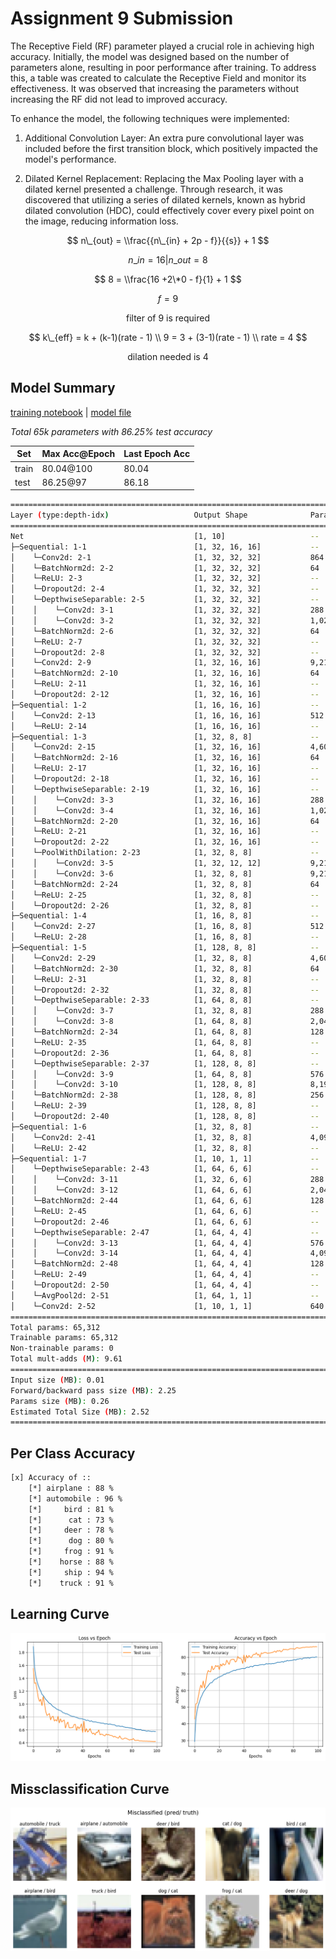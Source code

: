 # Assignment 9 Submission

The Receptive Field (RF) parameter played a crucial role in achieving high accuracy. Initially, the model was designed based on the number of parameters alone, resulting in poor performance after training. To address this, a table was created to calculate the Receptive Field and monitor its effectiveness. It was observed that increasing the parameters without increasing the RF did not lead to improved accuracy.

To enhance the model, the following techniques were implemented:

1. Additional Convolution Layer: An extra pure convolutional layer was included before the first transition block, which positively impacted the model's performance.

2. Dilated Kernel Replacement: Replacing the Max Pooling layer with a dilated kernel presented a challenge. Through research, it was discovered that utilizing a series of dilated kernels, known as hybrid dilated convolution (HDC), could effectively cover every pixel point on the image, reducing information loss.

$$
n\_{out} = \\frac{{n\_{in} + 2p - f}}{{s}} + 1
$$

$$
n\_{in} = 16 | n\_{out} = 8
$$

$$
8 = \\frac{16 +2\*0 - f}{1} + 1
$$

$$
f = 9
$$

<center>filter of 9 is required</center>

$$
k\_{eff} = k + (k-1)(rate - 1) \\
9 = 3 + (3-1)(rate - 1) \\
rate = 4
$$

<center>dilation needed is 4</center>

## Model Summary

[training notebook](./notebooks/train.ipynb) | [model file](./models/light.py)

*Total 65k parameters with 86.25% test accuracy*

| Set   | Max Acc@Epoch | Last Epoch Acc |
| ----- | ------------- | -------------- |
| train | 80.04@100     | 80.04          |
| test  | 86.25@97      | 86.18          |

```bash
==========================================================================================
Layer (type:depth-idx)                   Output Shape              Param #
==========================================================================================
Net                                      [1, 10]                   --
├─Sequential: 1-1                        [1, 32, 16, 16]           --
│    └─Conv2d: 2-1                       [1, 32, 32, 32]           864
│    └─BatchNorm2d: 2-2                  [1, 32, 32, 32]           64
│    └─ReLU: 2-3                         [1, 32, 32, 32]           --
│    └─Dropout2d: 2-4                    [1, 32, 32, 32]           --
│    └─DepthwiseSeparable: 2-5           [1, 32, 32, 32]           --
│    │    └─Conv2d: 3-1                  [1, 32, 32, 32]           288
│    │    └─Conv2d: 3-2                  [1, 32, 32, 32]           1,024
│    └─BatchNorm2d: 2-6                  [1, 32, 32, 32]           64
│    └─ReLU: 2-7                         [1, 32, 32, 32]           --
│    └─Dropout2d: 2-8                    [1, 32, 32, 32]           --
│    └─Conv2d: 2-9                       [1, 32, 16, 16]           9,216
│    └─BatchNorm2d: 2-10                 [1, 32, 16, 16]           64
│    └─ReLU: 2-11                        [1, 32, 16, 16]           --
│    └─Dropout2d: 2-12                   [1, 32, 16, 16]           --
├─Sequential: 1-2                        [1, 16, 16, 16]           --
│    └─Conv2d: 2-13                      [1, 16, 16, 16]           512
│    └─ReLU: 2-14                        [1, 16, 16, 16]           --
├─Sequential: 1-3                        [1, 32, 8, 8]             --
│    └─Conv2d: 2-15                      [1, 32, 16, 16]           4,608
│    └─BatchNorm2d: 2-16                 [1, 32, 16, 16]           64
│    └─ReLU: 2-17                        [1, 32, 16, 16]           --
│    └─Dropout2d: 2-18                   [1, 32, 16, 16]           --
│    └─DepthwiseSeparable: 2-19          [1, 32, 16, 16]           --
│    │    └─Conv2d: 3-3                  [1, 32, 16, 16]           288
│    │    └─Conv2d: 3-4                  [1, 32, 16, 16]           1,024
│    └─BatchNorm2d: 2-20                 [1, 32, 16, 16]           64
│    └─ReLU: 2-21                        [1, 32, 16, 16]           --
│    └─Dropout2d: 2-22                   [1, 32, 16, 16]           --
│    └─PoolWithDilation: 2-23            [1, 32, 8, 8]             --
│    │    └─Conv2d: 3-5                  [1, 32, 12, 12]           9,216
│    │    └─Conv2d: 3-6                  [1, 32, 8, 8]             9,216
│    └─BatchNorm2d: 2-24                 [1, 32, 8, 8]             64
│    └─ReLU: 2-25                        [1, 32, 8, 8]             --
│    └─Dropout2d: 2-26                   [1, 32, 8, 8]             --
├─Sequential: 1-4                        [1, 16, 8, 8]             --
│    └─Conv2d: 2-27                      [1, 16, 8, 8]             512
│    └─ReLU: 2-28                        [1, 16, 8, 8]             --
├─Sequential: 1-5                        [1, 128, 8, 8]            --
│    └─Conv2d: 2-29                      [1, 32, 8, 8]             4,608
│    └─BatchNorm2d: 2-30                 [1, 32, 8, 8]             64
│    └─ReLU: 2-31                        [1, 32, 8, 8]             --
│    └─Dropout2d: 2-32                   [1, 32, 8, 8]             --
│    └─DepthwiseSeparable: 2-33          [1, 64, 8, 8]             --
│    │    └─Conv2d: 3-7                  [1, 32, 8, 8]             288
│    │    └─Conv2d: 3-8                  [1, 64, 8, 8]             2,048
│    └─BatchNorm2d: 2-34                 [1, 64, 8, 8]             128
│    └─ReLU: 2-35                        [1, 64, 8, 8]             --
│    └─Dropout2d: 2-36                   [1, 64, 8, 8]             --
│    └─DepthwiseSeparable: 2-37          [1, 128, 8, 8]            --
│    │    └─Conv2d: 3-9                  [1, 64, 8, 8]             576
│    │    └─Conv2d: 3-10                 [1, 128, 8, 8]            8,192
│    └─BatchNorm2d: 2-38                 [1, 128, 8, 8]            256
│    └─ReLU: 2-39                        [1, 128, 8, 8]            --
│    └─Dropout2d: 2-40                   [1, 128, 8, 8]            --
├─Sequential: 1-6                        [1, 32, 8, 8]             --
│    └─Conv2d: 2-41                      [1, 32, 8, 8]             4,096
│    └─ReLU: 2-42                        [1, 32, 8, 8]             --
├─Sequential: 1-7                        [1, 10, 1, 1]             --
│    └─DepthwiseSeparable: 2-43          [1, 64, 6, 6]             --
│    │    └─Conv2d: 3-11                 [1, 32, 6, 6]             288
│    │    └─Conv2d: 3-12                 [1, 64, 6, 6]             2,048
│    └─BatchNorm2d: 2-44                 [1, 64, 6, 6]             128
│    └─ReLU: 2-45                        [1, 64, 6, 6]             --
│    └─Dropout2d: 2-46                   [1, 64, 6, 6]             --
│    └─DepthwiseSeparable: 2-47          [1, 64, 4, 4]             --
│    │    └─Conv2d: 3-13                 [1, 64, 4, 4]             576
│    │    └─Conv2d: 3-14                 [1, 64, 4, 4]             4,096
│    └─BatchNorm2d: 2-48                 [1, 64, 4, 4]             128
│    └─ReLU: 2-49                        [1, 64, 4, 4]             --
│    └─Dropout2d: 2-50                   [1, 64, 4, 4]             --
│    └─AvgPool2d: 2-51                   [1, 64, 1, 1]             --
│    └─Conv2d: 2-52                      [1, 10, 1, 1]             640
==========================================================================================
Total params: 65,312
Trainable params: 65,312
Non-trainable params: 0
Total mult-adds (M): 9.61
==========================================================================================
Input size (MB): 0.01
Forward/backward pass size (MB): 2.25
Params size (MB): 0.26
Estimated Total Size (MB): 2.52
==========================================================================================
```

## Per Class Accuracy

```bash
[x] Accuracy of ::
	[*] airplane : 88 %
	[*] automobile : 96 %
	[*]     bird : 81 %
	[*]      cat : 73 %
	[*]     deer : 78 %
	[*]      dog : 80 %
	[*]     frog : 91 %
	[*]    horse : 88 %
	[*]     ship : 94 %
	[*]    truck : 91 %
```

## Learning Curve

![](./images/learnign_curve.png)

## Missclassification Curve

![](./images/misclassification.png)
